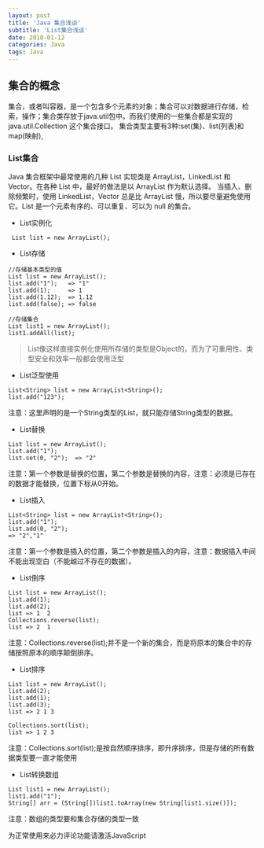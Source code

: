 ```yaml
---
layout: post
title: 'Java 集合浅谈'
subtitle: 'List集合浅谈'
date: 2018-01-12
categories: Java
tags: Java
---
```


## 集合的概念
集合，或者叫容器，是一个包含多个元素的对象；集合可以对数据进行存储，检索，操作；集合类存放于java.util包中。而我们使用的一些集合都是实现的java.util.Collection 这个集合接口。
集合类型主要有3种:set(集)、list(列表)和map(映射),

### List集合
Java 集合框架中最常使用的几种 List 实现类是 ArrayList，LinkedList 和 Vector。在各种 List 中，最好的做法是以 ArrayList 作为默认选择。 当插入、删除频繁时，使用 LinkedList，Vector 总是比 ArrayList 慢，所以要尽量避免使用它。List 是一个元素有序的、可以重复、可以为 null 的集合。

- List实例化

```android
 List list = new ArrayList(); 
```
- List存储

```android
//存储基本类型的值
List list = new ArrayList();
list.add("1");   => "1"
list.add(1);     => 1
list.add(1.12);  => 1.12
list.add(false); => false

//存储集合
List list1 = new ArrayList();
list1.addAll(list);
```

>List像这样直接实例化使用所存储的类型是Object的，而为了可重用性、类型安全和效率一般都会使用泛型

- List泛型使用

```android
List<String> list = new ArrayList<String>();
list.add("123");
```
注意：这里声明的是一个String类型的List，就只能存储String类型的数据。
- List替换

```android
List list = new ArrayList();
list.add("1"); 
list.set(0, "2");  => "2" 
```
注意：第一个参数是替换的位置，第二个参数是替换的内容，注意：必须是已存在的数据才能替换，位置下标从0开始。

- List插入

```android
List<String> list = new ArrayList<String>();
list.add("1"); 
list.add(0, "2"); 
=> "2","1"
```
注意：第一个参数是插入的位置，第二个参数是插入的内容，注意：数据插入中间不能出现空白（不能越过不存在的数据）。

- List倒序

```android
List list = new ArrayList();
list.add(1);
list.add(2);
list => 1  2
Collections.reverse(list);
list => 2  1
```

注意：Collections.reverse(list);并不是一个新的集合，而是将原本的集合中的存储按照原本的顺序颠倒排序。

- List排序

```android
List list = new ArrayList();
list.add(2);
list.add(1);
list.add(3);
list => 2 1 3

Collections.sort(list);
list => 1 2 3
```
注意：Collections.sort(list);是按自然顺序排序，即升序排序，但是存储的所有数据类型要一直才能使用

- List转换数组

```android
List list1 = new ArrayList();
list1.add("1");
String[] arr = (String[])list1.toArray(new String[list1.size()]);
```
注意：数组的类型要和集合存储的类型一致




<!-- 来必力City版安装代码 -->
<div id="lv-container" data-id="city" data-uid="MTAyMC8zMjU2Ny85MTI4">
<script type="text/javascript">
   (function(d, s) {
   var j, e = d.getElementsByTagName(s)[0];

   if (typeof LivereTower === 'function') { return; }

   j = d.createElement(s);
   j.src = 'https://cdn-city.livere.com/js/embed.dist.js';
   j.async = true;

   e.parentNode.insertBefore(j, e);
   })(document, 'script');
</script>
<noscript> 为正常使用来必力评论功能请激活JavaScript</noscript>
</div>
<!-- City版安装代码已完成 -->